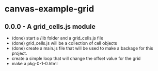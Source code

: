 # canvas-example-grid

## 0.0.0 - A grid_cells.js module
* (done) start a /lib folder and a grid_cells.js file
* (done) grid_cells.js will be a collection of cell objects
* (done) create a main.js file that will be used to make a backage for this project.
* create a simple loop that will change the offset value for the grid
* make a pkg-0-1-0.html